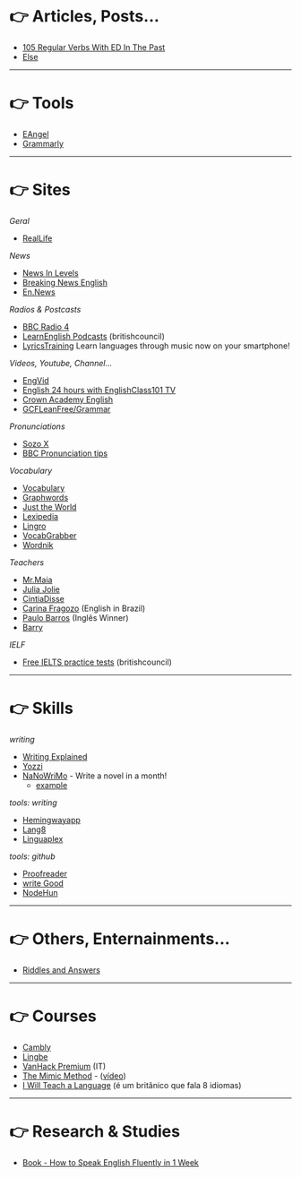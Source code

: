 # 👉 Articles, Posts...

- [105 Regular Verbs With ED In The Past](https://www.espressoenglish.net/105-regular-verbs-with-ed-in-the-past/)
- [Else](https://dictionary.cambridge.org/grammar/british-grammar/useful-phrases/else)

---

# 👉 Tools

- [EAngel](https://eangel.me/)
- [Grammarly](grammarly.com/)

---

# 👉 Sites

*Geral*

- [RealLife](https://reallifeglobal.com/home/)

*News*

- [News In Levels](https://www.newsinlevels.com/)
- [Breaking News English](https://breakingnewsenglish.com/)
- [En.News](https://en.news)

*Radios & Postcasts*

- [BBC Radio 4](https://www.bbc.co.uk/radio4)
- [LearnEnglish Podcasts](http://learnenglish.britishcouncil.org/en/learnenglish-podcasts) (britishcouncil)
- [LyricsTraining](https://lyricstraining.com) Learn languages through music now on your smartphone!

*Videos, Youtube, Channel...*

- [EngVid](https://www.engvid.com/)
- [English 24 hours with EnglishClass101 TV](https://www.youtube.com/watch?v=ryiwjCJgNWU)
- [Crown Academy English](https://www.youtube.com/user/CrownAcademyEnglish/videos)
- [GCFLeanFree/Grammar](https://www.youtube.com/playlist?list=PLpQQipWcxwt-_tkSZ3RLFNeme31Euy59l)

*Pronunciations*

- [Sozo X](http://sozoexchange.com/dailypronunciations/)
- [BBC Pronunciation tips](http://www.bbc.co.uk/worldservice/learningenglish/grammar/pron/)

*Vocabulary*

- [Vocabulary](https://www.vocabulary.com)
- [Graphwords](http://graphwords.com/)
- [Just the World](http://www.just-the-word.com)
- [Lexipedia](http://www.lexipedia.com/)
- [Lingro](http://lingro.com/)
- [VocabGrabber](https://www.visualthesaurus.com/vocabgrabber/)
- [Wordnik](https://www.wordnik.com)

*Teachers*

- [Mr.Maia](https://www.youtube.com/user/thismrmaia)
- [Julia Jolie](https://www.youtube.com/channel/UC7L6zRg6wm7CT21Rfj44yQA)
- [CintiaDisse](https://www.youtube.com/channel/UC15HDk6sVZvWFomxNTMr3zw)
- [Carina Fragozo](https://www.youtube.com/channel/UCcNm9fM9V5wf-0PZVmkM08g) (English in Brazil)
- [Paulo Barros](https://www.youtube.com/user/eslwinner) (Inglês Winner)
- [Barry](https://www.youtube.com/user/barryinglaterra)

*IELF*

- [Free IELTS practice tests](https://takeielts.britishcouncil.org/prepare-test/free-practice-tests) (britishcouncil)

---

# 👉 Skills

*writing*

- [Writing Explained](https://writingexplained.org/blog)
- [Yozzi](http://yozzi.com/english/)
- [NaNoWriMo](https://nanowrimo.org/) - Write a novel in a month!
  - [example](https://docs.google.com/document/d/1PCr2bAj7nlPQ5csslXEYuQ7MNgvXqVwfc034qUIVF1s/edit)

*tools: writing*

- [Hemingwayapp](http://www.hemingwayapp.com/)
- [Lang8](https://lang-8.com/)
- [Linguaplex](https://www.linguaplex.com/)

*tools: github*

- [Proofreader](https://github.com/kdzwinel/Proofreader)
- [write Good](https://github.com/btford/write-good)
- [NodeHun](https://github.com/Wulf/nodehun)

---

# 👉 Others, Enternainments...

- [Riddles and Answers](https://riddles.tips/)

---

# 👉 Courses

- [Cambly](https://camblystudent.weebly.com/)
- [Lingbe](http://www.lingbe.com/)
- [VanHack Premium](https://www.vanhack.com/premium/) (IT)
- [The Mimic Method](https://www.mimicmethod.com/) - ([vídeo](https://www.youtube.com/watch?v=p9hij0H8jp0))
- [I Will Teach a Language](https://www.iwillteachyoualanguage.com/) (é um britânico que fala 8 idiomas)

---

# 👉 Research & Studies

- [Book - How to Speak English Fluently in 1 Week](english/book-fluently-a-week.md)
